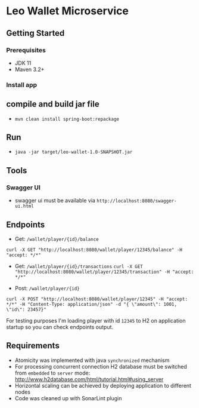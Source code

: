 # Leo Wallet Microservice

## Getting Started  
  
### Prerequisites  
  
- JDK 11  
- Maven 3.2+   
  
### Install app  
  
## compile and build jar file  
  
- `mvn clean install spring-boot:repackage`  
  
## Run  
  
- `java -jar target/leo-wallet-1.0-SNAPSHOT.jar`

## Tools  
  
### Swagger UI  
  
- swagger ui must be available via `http://localhost:8080/swagger-ui.html`  
  
## Endpoints

- Get:  `/wallet/player/{id}/balance`

`curl -X GET "http://localhost:8080/wallet/player/12345/balance" -H "accept: */*"`

- Get:  `/wallet/player/{id}/transactions`
`curl -X GET "http://localhost:8080/wallet/player/12345/transaction" -H "accept: */*"`

- Post: `/wallet/player/{id}` 

`curl -X POST "http://localhost:8080/wallet/player/12345" -H "accept: */*" -H "Content-Type: application/json" -d "{ \"amount\": 1001, \"id\": 23457}"`


For testing purposes I'm loading player with id `12345` to H2 on application startup so you can check endpoints output.

## Requirements 
- Atomicity was implemented with java `synchronized` mechanism
- For processing concurrent connection H2 database must be switched from `embedded` to `server` mode: http://www.h2database.com/html/tutorial.html#using_server
- Horizontal scaling can be achieved by deploying application to different nodes
- Code was cleaned up with SonarLint plugin
